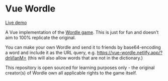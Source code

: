 # Vue Wordle

[Live demo](https://vue-wordle.netlify.app/)

A Vue implementation of the [Wordle game](https://www.powerlanguage.co.uk/wordle/). This is just for fun and doesn't aim to 100% replicate the original.

You can make your own Wordle and send it to friends by base64-encoding a word and include it as the URL query, e.g. https://vue-wordle.netlify.app/?dnVlanM= (this will also allow words that are not in the dictionary.)

This repository is open sourced for learning purposes only - the original creator(s) of Wordle own all applicable rights to the game itself.
